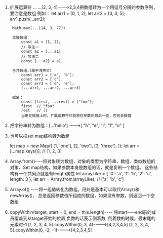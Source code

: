 1. 扩展运算符 ...
	...[2, 3, 4]--->2,3,4把数组转为一个用逗号分隔的参数序列，要注意是数组
	例如：	
		let arr1 = [0, 1, 2];
		let arr2 = [3, 4, 5];
		arr1.push(...arr2);

		Math.max(...[14, 3, 77])

		克隆数组：
			const a1 = [1, 2];
			// 写法一
			const a2 = [...a1];
			// 写法二
			const [...a2] = a1;

		合并数组:(属于浅拷贝)
			const arr1 = ['a', 'b'];
			const arr2 = ['c'];
			const arr3 = ['d', 'e'];
			[...arr1, ...arr2, ...arr3]

		赋值：
			const [first, ...rest] = ["foo"];
			first  // "foo"
			rest   // []
			当用在赋值上时，扩展运算符只能放在参数的最后一位，否则会报错

2. 把字符串转为数组：[...'hello'] --->[ "h", "e", "l", "l", "o" ]

3. 也可以把set map结构转为数组

	let map = new Map([
	  [1, 'one'],
	  [2, 'two'],
	  [3, 'three'],
	]);
	let arr = [...map.keys()]; // [1, 2, 3]

4. Array.from()----将对象转为数组，对象的类型为字符串、数组、类似数组的对象、Set map结构，如果参数本身是数组的话，就是复制一个数组。
					这些结构有一个共同点就是有length属性
	let arrayLike = {
	    '0': 'a',
	    '1': 'b',
	    '2': 'c',
	    length: 3
	};
	let arr = Array.from(arrayLike); // ['a', 'b', 'c']

5. Array.of() ----将一组值转化为数组，用处是基本可以取代Array()和newArray()，
					总是返回参数值所组成的数组，如果没有参数，则返回一个空数组

6. copyWithin(target, start = 0, end = this.length)---- 将start----end前的成员覆盖到从target开始的位置,负数的话表示倒着数,
														倒着数的时候，最末尾的元素时-1
	[1, 2, 3, 4, 5].copyWithin(0, 3, 4)---->[4,2,3,4,5]
	[1, 2, 3, 4, 5].copyWithin(0, -2, -1)---->[4,2,3,4,5]
